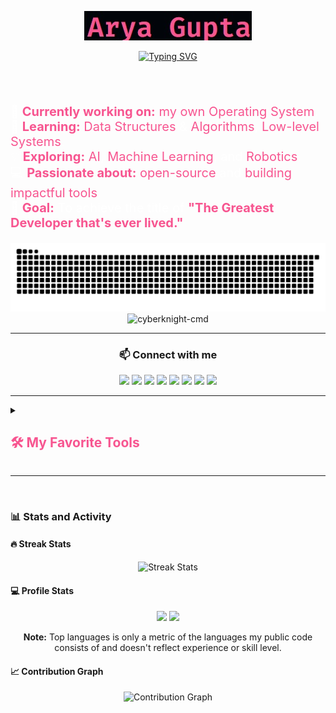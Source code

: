 <p align="center">
  <a href="https://github.com/DenverCoder1">
    <img src="https://github.com/CyberKnight-cmd/cyberknight-cmd/blob/main/Untitled.jpg?raw=true" alt="Arya Gupta" /></a>
</p>

<p align="center">
  <a href="https://git.io/typing-svg">
    <img src="https://readme-typing-svg.demolab.com?font=Fira+Code&weight=600&size=27&pause=1000&color=F75590&width=1000&center=true&vCenter=true&lines=Hello+Git-World!;Welcome+to+my+GitHub+profile;Living+in+a+world+of+infinite+loops+and+undefined+behaviors.;I+write+code+so+my+computer+can+work+harder+while+I+nap.;A+passionate+%22lil-bit-of-everything%22+developer+from+India;" alt="Typing SVG" />
  </a>
</p>

<br>
<br>
<p style="font-size: 20px; color: white;">
  🔭 <strong style="color: #F75590;">Currently working on:</strong> <span style="color: #F75590;">my own Operating System</span>.<br>
  🌱 <strong style="color: #F75590;">Learning:</strong> <span style="color: #F75590;">Data Structures</span> & <span style="color: #F75590;">Algorithms</span>, <span style="color: #F75590;">Low-level Systems</span>.<br>
  💡 <strong style="color: #F75590;">Exploring:</strong> <span style="color: #F75590;">AI</span>, <span style="color: #F75590;">Machine Learning</span>, and <span style="color: #F75590;">Robotics</span>.<br>
  💻 <strong style="color: #F75590;">Passionate about:</strong> <span style="color: #F75590;">open-source</span> and <span style="color: #F75590;">building impactful tools</span>.<br>
  🎯 <strong style="color: #F75590;">Goal:</strong> To achieve the title of <strong style="color: #F75590;">"The Greatest Developer that's ever lived."</strong>
</p>


<p align="center">
  <img src="https://raw.githubusercontent.com/cyberknight-cmd/cyberknight-cmd/output/snake.svg" alt="Snake animation" /><br>
  <img src="https://komarev.com/ghpvc/?username=cyberknight-cmd&label=Profile%20views&color=0e75b6&style=flat" alt="cyberknight-cmd" />
</p>


---
<h3 align="center">📫 Connect with me</h3>

<p align="center">
  <a href="mailto:aryagupta164@gmail.com"><img src="https://img.shields.io/badge/Gmail-D14836?style=for-the-badge&logo=gmail&logoColor=white" /></a>
  <a href="https://dev.to/cyberknight-cmd"><img src="https://img.shields.io/badge/Dev.to-000000?style=for-the-badge&logo=devdotto&logoColor=white" /></a>
  <a href="https://twitter.com/cyberknight_cmd"><img src="https://img.shields.io/badge/Twitter-1DA1F2?style=for-the-badge&logo=twitter&logoColor=white" /></a>
  <a href="https://linkedin.com/in/aryagupta2304"><img src="https://img.shields.io/badge/LinkedIn-0077B5?style=for-the-badge&logo=linkedin&logoColor=white" /></a>
  <a href="https://instagram.com/cyberknight_ig"><img src="https://img.shields.io/badge/Instagram-E4405F?style=for-the-badge&logo=instagram&logoColor=white" /></a>
  <a href="https://www.hackerrank.com/aryagupta164"><img src="https://img.shields.io/badge/HackerRank-2EC866?style=for-the-badge&logo=hackerrank&logoColor=white" /></a>
  <a href="https://codeforces.com/profile/cyberknight_cmd"><img src="https://img.shields.io/badge/Codeforces-1F8ACB?style=for-the-badge&logo=codeforces&logoColor=white" /></a>
  <a href="https://www.leetcode.com/arya2024"><img src="https://img.shields.io/badge/LeetCode-FFA116?style=for-the-badge&logo=leetcode&logoColor=black" /></a>
</p>

---
<details>
  <summary><h2 style="color: #F75590;">🛠️ My Favorite Tools</h2></summary>

  <br>

  <h3>💻 Programming and Markup Languages</h3>
  <br>
  <p align="center">
    <img src="https://img.shields.io/badge/Bash-121011.svg?logo=gnu-bash&logoColor=white" alt="Bash" />
    <img src="https://custom-icon-badges.demolab.com/badge/C-03599C.svg?logo=c-in-hexagon&logoColor=white" alt="C" />
    <img src="https://custom-icon-badges.demolab.com/badge/C++-9C033A.svg?logo=cpp2&logoColor=white" alt="C++" />
    <img src="https://custom-icon-badges.demolab.com/badge/C%23-68217A.svg?logo=cs2&logoColor=white" alt="C#" />
    <img src="https://img.shields.io/badge/CSS-1572B6.svg?logo=css3&logoColor=white" alt="CSS" />
    <img src="https://img.shields.io/badge/HTML-E34F26.svg?logo=html5&logoColor=white" alt="HTML" />
    <img src="https://custom-icon-badges.demolab.com/badge/Java-007396.svg?logo=java&logoColor=white" alt="Java" />
    <img src="https://img.shields.io/badge/JavaScript-F7DF1E.svg?logo=javascript&logoColor=black" alt="JavaScript" />
    <img src="https://img.shields.io/badge/Markdown-000000.svg?logo=markdown&logoColor=white" alt="Markdown" />
    <img src="https://img.shields.io/badge/Node.js-43853D.svg?logo=node.js&logoColor=white" alt="Node.js" />
    <img src="https://img.shields.io/badge/PHP-777BB4.svg?logo=php&logoColor=white" alt="PHP" />
    <img src="https://img.shields.io/badge/Python-14354C.svg?logo=python&logoColor=white" alt="Python" />
    <img src="https://img.shields.io/badge/R-276DC3.svg?logo=r&logoColor=white" alt="R" />
    <img src="https://custom-icon-badges.demolab.com/badge/SQL-025E8C.svg?logo=database&logoColor=white" alt="SQL" />
    <img src="https://img.shields.io/badge/TypeScript-007ACC.svg?logo=typescript&logoColor=white" alt="TypeScript" />
  </p>

  <br>

  <h3>🧰 Frameworks and Libraries</h3>
  <br>
  <p align="center">
    <img src="https://img.shields.io/badge/-Arduino-00979D?logo=Arduino&logoColor=white" alt="Arduino" />
    <img src="https://img.shields.io/badge/Flask-000000.svg?logo=flask&logoColor=white" alt="Flask" />
    <img src="https://img.shields.io/badge/GitHub%20Actions-2671E5.svg?logo=github%20actions&logoColor=white" alt="GitHub Actions" />
    <img src="https://img.shields.io/badge/Numpy-013243.svg?logo=numpy&logoColor=white" alt="Numpy" />
    <img src="https://img.shields.io/badge/Pandas-150458.svg?logo=pandas&logoColor=white" alt="Pandas" />
    <img src="https://custom-icon-badges.demolab.com/badge/PHPUnit-366488.svg?logo=test-tube&logoColor=white" alt="PHPUnit" />
    <img src="https://img.shields.io/badge/TensorFlow-FF6F00.svg?logo=TensorFlow&logoColor=white" alt="TensorFlow" />
    <img src="https://img.shields.io/badge/Wordpress-21759B?logo=wordpress&logoColor=white" alt="Wordpress" />
    <img src="https://img.shields.io/badge/React-20232a.svg?logo=react&logoColor=%2361DAFB" alt="React" />
  </p>

  <br>

  <h3>🗄️ Databases and Cloud Hosting</h3>
  <br>
  <p align="center">
    <img src="https://img.shields.io/badge/GitHub%20Pages-327FC7.svg?logo=github&logoColor=white" alt="GitHub Pages" />
    <img src="https://img.shields.io/badge/MongoDB-4ea94b.svg?logo=mongodb&logoColor=white" alt="MongoDB" />
    <img src="https://img.shields.io/badge/MySQL-00f.svg?logo=mysql&logoColor=white" alt="MySQL" />
    <img src="https://img.shields.io/badge/Oracle-F00000.svg?logo=oracle&logoColor=white" alt="Oracle" />
    <img src="https://img.shields.io/badge/Vercel-000000.svg?logo=vercel&logoColor=white" alt="Vercel" />
  </p>

  <br>

  <h3>💻 Software and Tools</h3>
  <br>
  <p align="center">
    <img src="https://img.shields.io/badge/Adobe-FF0000.svg?logo=adobe&logoColor=white" alt="Adobe" />
    <img src="https://img.shields.io/badge/Android-3DDC84?logo=android&logoColor=white" alt="Android" />
    <img src="https://img.shields.io/badge/Android%20Studio-008678.svg?logo=android-studio&logoColor=white" alt="Android Studio" />
    <img src="https://img.shields.io/badge/Arch%20Linux-1793D1.svg?logo=arch-linux&logoColor=white" alt="Arch Linux" />
    <img src="https://img.shields.io/badge/-Audacity-0000CC?logo=audacity&logoColor=white" alt="Audacity" />
    <img src="https://img.shields.io/badge/-Brave-FB542B?logo=brave&logoColor=white" alt="Brave" />
    <img src="https://img.shields.io/badge/-Discord-5865F2.svg?logo=discord&logoColor=white" alt="Discord" />
    <img src="https://img.shields.io/badge/Git-F05033.svg?logo=git&logoColor=white" alt="Git" />
    <img src="https://img.shields.io/badge/GitHub%20Desktop-8034A9.svg?logo=github&logoColor=white" alt="GitHub Desktop" />
    <img src="https://img.shields.io/badge/Sheets-34A853.svg?logo=google%20sheets&logoColor=white" alt="Google Sheets" />
    <img src="https://img.shields.io/badge/Jupyter-F37626.svg?logo=Jupyter&logoColor=white" alt="Jupyter" />
    <img src="https://img.shields.io/badge/-OBS-302E31?logo=obs-studio&logoColor=white" alt="OBS Studio" />
    <img src="https://img.shields.io/badge/Visual%20Studio%20Code-0078d7.svg?logo=visual-studio-code&logoColor=white" alt="VS Code" />
    <img src="https://img.shields.io/badge/-Stack%20Overflow-FE7A16?logo=stack-overflow&logoColor=white" alt="Stack Overflow" />
  </p>

</details>

---
<br>

<h3>📊 Stats and Activity</h3>

<h4>🔥 Streak Stats</h4>
<p align="center">
  <img src="https://github-readme-streak-stats.herokuapp.com/?user=cyberknight-cmd&theme=monokai-metallian&hide_border=true&date_format=M%20j%5B%2C%20Y%5D" alt="Streak Stats" />
</p>

<h4>💻 Profile Stats</h4>
<p align="center">
  <img src="https://github-readme-stats.vercel.app/api?username=cyberknight-cmd&show_icons=true&include_all_commits=true&count_private=true&theme=react&hide_border=true&bg_color=1F222E&title_color=F85D7F&icon_color=F8D866" height="192px" />
  <img src="https://github-readme-stats.vercel.app/api/top-langs/?username=cyberknight-cmd&langs_count=8&layout=compact&theme=react&hide_border=true&bg_color=1F222E&title_color=F85D7F&icon_color=F8D866" height="192px" />
</p>
<p align="center"><b>Note:</b> Top languages is only a metric of the languages my public code consists of and doesn't reflect experience or skill level.</p>

<h4>📈 Contribution Graph</h4>
<p align="center">
  <img src="https://github-readme-activity-graph.vercel.app/graph/?username=cyberknight-cmd&bg_color=1F222E&color=F8D866&line=F85D7F&point=FFFFFF&hide_border=true" alt="Contribution Graph" />
</p>
